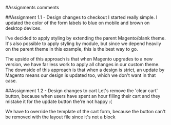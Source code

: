#Assignments comments

##Assignment 1.1 - Design changes to checkout
I started really simple. I updated the color of the form labels to blue on mobile and brown on desktop devices.

I've decided to apply styling by extending the parent Magento/blank theme.
It's also possible to apply styling by module, but since we depend heavily on the parent theme in this example, this is the best way to go.

The upside of this approach is that when Magento upgrades to a new version, we have far less work to apply all changes in our custom theme.
The downside of this approach is that when a design is strict, an update by Magento means our design is updated too, which we don't want in that case.

##Assignment 1.2 - Design changes to cart
Let's remove the 'clear cart' button, because when users have spent an hour filling their cart and they mistake it for the update button the're not happy :(

We have to override the template of the cart form, because the button can't be removed with the layout file since it's not a block